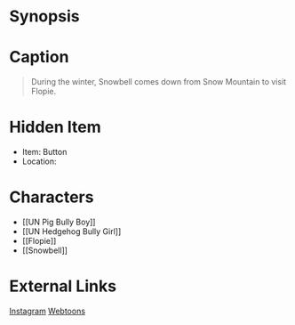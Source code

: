 # Synopsis


# Caption
> During the winter, Snowbell comes down from Snow Mountain to visit Flopie.

# Hidden Item
* Item: Button
* Location: <spoiler></spoiler>

# Characters
* [[UN Pig Bully Boy]]
* [[UN Hedgehog Bully Girl]]
* [[Flopie]]
* [[Snowbell]]

# External Links
[Instagram](https://www.instagram.com/p/CJKH0TyDkVL/?igshid=YmMyMTA2M2Y=)
[Webtoons](https://www.webtoons.com/en/challenge/twistwood-tales/63-winter-weirdo/viewer?title_no=344740&episode_no=68)